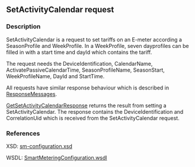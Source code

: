 ## SetActivityCalendar request

### Description
SetActivityCalendar is a request to set tariffs on an E-meter according a SeasonProfile and WeekProfile. In a WeekProfile, seven dayprofiles can be filled in with a start time and dayId which contains the tariff. 

The request needs the DeviceIdentification, CalendarName, ActivatePassiveCalendarTime, SeasonProfileName, SeasonStart, WeekProfileName, DayId and StartTime.

All requests have similar response behaviour which is described in [ResponseMessages](./ResponseMessages.md).

[GetSetActivityCalendarResponse](GetSetActivityCalendarResponse.md) returns the result from setting a SetActivityCalendar. The response contains the DeviceIdentification and CorrelationUid which is received from the SetActivityCalendar request.

### References

XSD: [sm-configuration.xsd](https://github.com/OSGP/Platform/blob/development/osgp-adapter-ws-smartmetering/src/main/webapp/WEB-INF/wsdl/smartmetering/schemas/sm-configuration.xsd)

WSDL: [SmartMeteringConfiguration.wsdl](https://github.com/OSGP/Platform/blob/development/osgp-adapter-ws-smartmetering/src/main/webapp/WEB-INF/wsdl/smartmetering/SmartMeteringConfiguration.wsdl)

